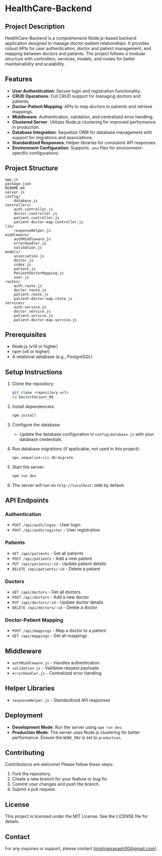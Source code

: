 # HealthCare-Backend

## Project Description
HealthCare-Backend is a comprehensive Node.js-based backend application designed to manage doctor-patient relationships. It provides robust APIs for user authentication, doctor and patient management, and mapping between doctors and patients. The project follows a modular structure with controllers, services, models, and routes for better maintainability and scalability.

## Features
- **User Authentication**: Secure login and registration functionality.
- **CRUD Operations**: Full CRUD support for managing doctors and patients.
- **Doctor-Patient Mapping**: APIs to map doctors to patients and retrieve mappings.
- **Middleware**: Authentication, validation, and centralized error handling.
- **Clustered Server**: Utilizes Node.js clustering for improved performance in production.
- **Database Integration**: Sequelize ORM for database management with support for migrations and associations.
- **Standardized Responses**: Helper libraries for consistent API responses.
- **Environment Configuration**: Supports `.env` files for environment-specific configurations.

## Project Structure
```
app.js
package.json
README.md
server.js
config/
    database.js
controllers/
    auth.controller.js
    doctor.controller.js
    patient.controller.js
    patient-doctor-map.controller.js
lib/
    responseHelper.js
middleware/
    authMiddleware.js
    errorHandler.js
    validation.js
models/
    association.js
    doctor.js
    index.js
    patient.js
    PatientDoctorMapping.js
    user.js
routes/
    auth.route.js
    doctor.route.js
    patient.route.js
    patient-doctor-map.route.js
services/
    auth.service.js
    doctor.service.js
    patient.service.js
    patient-doctor-map.service.js
```

## Prerequisites
- Node.js (v14 or higher)
- npm (v6 or higher)
- A relational database (e.g., PostgreSQL)

## Setup Instructions
1. Clone the repository:
   ```bash
   git clone <repository-url>
   cd DoctorPatient_MS
   ```

2. Install dependencies:
   ```bash
   npm install
   ```

3. Configure the database:
   - Update the database configuration in `config/database.js` with your database credentials.

4. Run database migrations (if applicable, not used in this project):
   ```bash
   npx sequelize-cli db:migrate
   ```

5. Start the server:
   ```bash
   npm run dev
   ```

6. The server will run on `http://localhost:3000` by default.

## API Endpoints
### Authentication
- `POST /api/auth/login` - User login
- `POST /api/auth/register` - User registration

### Patients
- `GET /api/patients` - Get all patients
- `POST /api/patients` - Add a new patient
- `PUT /api/patients/:id` - Update patient details
- `DELETE /api/patients/:id` - Delete a patient

### Doctors
- `GET /api/doctors` - Get all doctors
- `POST /api/doctors` - Add a new doctor
- `PUT /api/doctors/:id` - Update doctor details
- `DELETE /api/doctors/:id` - Delete a doctor

### Doctor-Patient Mapping
- `POST /api/mappings` - Map a doctor to a patient
- `GET /api/mappings` - Get all mappings

## Middleware
- `authMiddleware.js` - Handles authentication
- `validation.js` - Validates request payloads
- `errorHandler.js` - Centralized error handling

## Helper Libraries
- `responseHelper.js` - Standardized API responses

## Deployment
- **Development Mode**: Run the server using `npm run dev`.
- **Production Mode**: The server uses Node.js clustering for better performance. Ensure the `NODE_ENV` is set to `production`.

## Contributing
Contributions are welcome! Please follow these steps:
1. Fork the repository.
2. Create a new branch for your feature or bug fix.
3. Commit your changes and push the branch.
4. Submit a pull request.

## License
This project is licensed under the MIT License. See the LICENSE file for details.

## Contact
For any inquiries or support, please contact [mishraprayash00@gmail.com].
